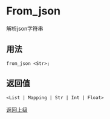 # From_json

解析json字符串

## 用法

```from_json <Str>;```

## 返回值

`<List | Mapping | Str | Int | Float>`

[返回上级](../index.md)